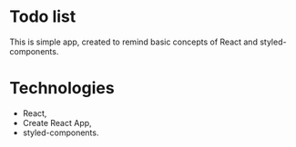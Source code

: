 # Todo list

This is simple app, created to remind basic concepts of React and styled-components.

# Technologies

- React,
- Create React App,
- styled-components.
